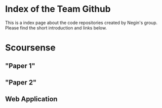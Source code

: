 # Index of the Team Github
This is a index page about the code repositories created by Negin's group. Please find the short introduction and links below.

# Scoursense
## "Paper 1"
## "Paper 2"
## Web Application
